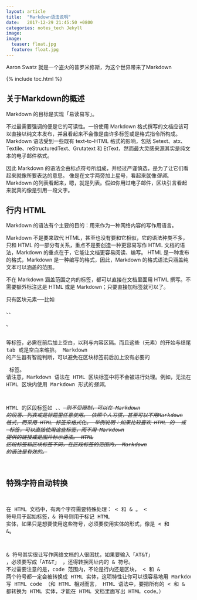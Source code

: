 ```yaml
---
layout: article
title:  "Markdown语法说明"
date:   2017-12-29 21:45:50 +0800
categories: notes_tech Jekyll
image:
image:
  teaser: float.jpg 
  feature: float.jpg
---
```

Aaron Swatz 就是一个盗火的普罗米修斯，为这个世界带来了Markdown

{% include toc.html %}

## 关于Markdown的概述

Markdown 的目标是实现「易读易写」。

不过最需要强调的便是它的可读性。一份使用 Markdown 格式撰写的文档应该可以直接以纯文本发布，并且看起来不会像是由许多标签或是格式指令所构成。
Markdown 语法受到一些既有 text-to-HTML 格式的影响，包括 Setext、atx、Textile、reStructuredText、Grutatext 和 EtText，然而最大灵感来源其实是纯文本的电子邮件格式。

因此 Markdown 的语法全由标点符号所组成，并经过严谨慎选，是为了让它们看起来就像所要表达的意思。
像是在文字两旁加上星号，看起来就像*强调*。Markdown 的列表看起来，嗯，就是列表。假如你用过电子邮件，区块引言看起来就真的像是引用一段文字。


## 行内 HTML
Markdown 的语法有个主要的目的：用来作为一种网络内容的写作用语言。

Markdown 不是要来取代 HTML，甚至也没有要和它相似，它的语法种类不多，只和 HTML 的一部分有关系，重点不是要创造一种更容易写作 HTML 文档的语法，Markdown 的重点在于，它能让文档更容易阅读、编写。
HTML 是一种发布的格式，Markdown 是一种编写的格式，因此，Markdown 的格式语法只涵盖纯文本可以涵盖的范围。

不在 Markdown 涵盖范围之内的标签，都可以直接在文档里面用 HTML 撰写。不需要额外标注这是 HTML 或是 Markdown；只要直接加标签就可以了。

只有区块元素──比如 <div>、<table>、<pre>、<p> 等标签，必需在前后加上空白，以利与内容区隔。而且这些（元素）的开始与结尾标签，不可以用 tab 或是空白来缩排。
Markdown 的产生器有智能判断，可以避免在区块标签前后加上没有必要的 <p> 标签。
请注意，Markdown 语法在 HTML 区块标签中将不会被进行处理。例如，无法在 HTML 区块内使用 Markdown 形式的*强调*。

HTML 的区段标签如 <span>、<cite>、<del> 则不受限制，可以在 Markdown 的段落、列表或是标题里任意使用。
依照个人习惯，甚至可以不用Markdown 格式，而采用 HTML 标签来格式化。
举例说明：如果比较喜欢 HTML 的 <a> 或 <img> 标签，可以直接使用这些标签，而不用 Markdown 提供的链接或是图片标示语法。
HTML 区段标签和区块标签不同，在区段标签的范围内， Markdown 的语法是有效的。

## 特殊字符自动转换
在 HTML 文档中，有两个字符需要特殊处理： < 和 & 。 < 符号用于起始标签，& 符号则用于标记 HTML 实体，如果只是想要使用这些符号，必须要使用实体的形式，像是 &lt; 和 &amp;。

& 符号其实很让写作网络文档的人很困扰，如果要输入「AT&T」 ，必须要写成「AT&amp;T」 ，还得转换网址内的 & 符号。
不过需要注意的是，code 范围内，不论是行内还是区块， < 和 & 两个符号都一定会被转换成 HTML 实体，这项特性让你可以很容易地用 Markdown 写 HTML code （和 HTML 相对而言， HTML 语法中，要把所有的 < 和 & 都转换为 HTML 实体，才能在 HTML 文档里面写出 HTML code。）

